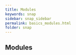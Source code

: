 ```yaml
---
title: Modules
keywords: snap
sidebar: snap_sidebar
permalink: basics_modules.html
folder: snap
---
```


## Modules


